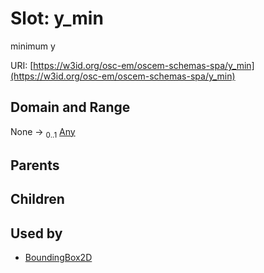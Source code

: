 
# Slot: y_min

minimum y

URI: [https://w3id.org/osc-em/oscem-schemas-spa/y_min](https://w3id.org/osc-em/oscem-schemas-spa/y_min)


## Domain and Range

None &#8594;  <sub>0..1</sub> [Any](Any.md)

## Parents


## Children


## Used by

 * [BoundingBox2D](BoundingBox2D.md)
